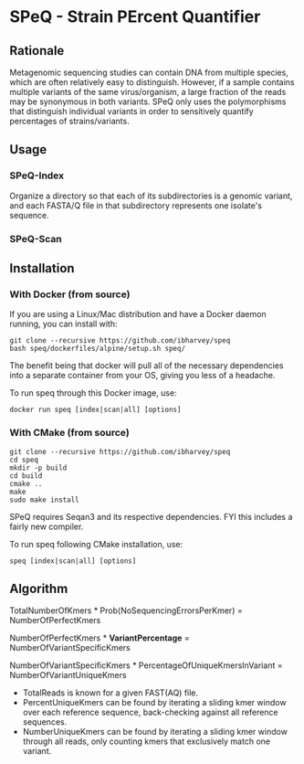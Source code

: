 # SPeQ - Strain PErcent Quantifier

## Rationale
Metagenomic sequencing studies can contain DNA from multiple species, which are often relatively easy to distinguish. However, if a sample contains multiple variants of the same virus/organism, a large fraction of the reads may be synonymous in both variants. SPeQ only uses the polymorphisms that distinguish individual variants in order to sensitively quantify percentages of strains/variants.

## Usage
### SPeQ-Index
Organize a directory so that each of its subdirectories is a genomic variant, and each FASTA/Q file in that subdirectory represents one isolate's sequence. 


### SPeQ-Scan


## Installation
### With Docker (from source)
If you are using a Linux/Mac distribution and have a Docker daemon running, you can install with:
```
git clone --recursive https://github.com/ibharvey/speq
bash speq/dockerfiles/alpine/setup.sh speq/
```
The benefit being that docker will pull all of the necessary dependencies into a separate container from your OS, giving you less of a headache.

To run speq through this Docker image, use:
```
docker run speq [index|scan|all] [options]
```

### With CMake (from source)
```
git clone --recursive https://github.com/ibharvey/speq
cd speq
mkdir -p build
cd build
cmake ..
make
sudo make install

```
SPeQ requires Seqan3 and its respective dependencies. FYI this includes a fairly new compiler. 

To run speq following CMake installation, use:
```
speq [index|scan|all] [options]
```

## Algorithm

TotalNumberOfKmers * Prob(NoSequencingErrorsPerKmer) = NumberOfPerfectKmers

NumberOfPerfectKmers * **VariantPercentage** = NumberOfVariantSpecificKmers

NumberOfVariantSpecificKmers * PercentageOfUniqueKmersInVariant = NumberOfVariantUniqueKmers

- TotalReads is known for a given FAST(AQ) file.
- PercentUniqueKmers can be found by iterating a sliding kmer window over each reference sequence, back-checking against all reference sequences.
- NumberUniqueKmers can be found by iterating a sliding kmer window through all reads, only counting kmers that exclusively match one variant.

